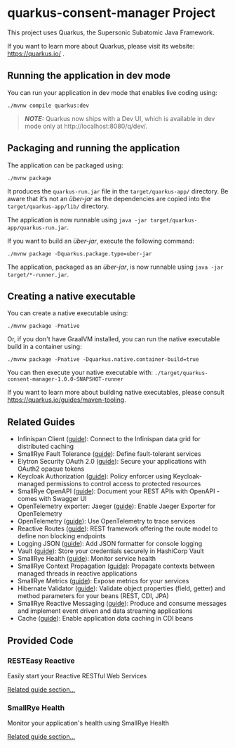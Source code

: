 # quarkus-consent-manager Project

This project uses Quarkus, the Supersonic Subatomic Java Framework.

If you want to learn more about Quarkus, please visit its website: https://quarkus.io/ .

## Running the application in dev mode

You can run your application in dev mode that enables live coding using:
```shell script
./mvnw compile quarkus:dev
```

> **_NOTE:_**  Quarkus now ships with a Dev UI, which is available in dev mode only at http://localhost:8080/q/dev/.

## Packaging and running the application

The application can be packaged using:
```shell script
./mvnw package
```
It produces the `quarkus-run.jar` file in the `target/quarkus-app/` directory.
Be aware that it’s not an _über-jar_ as the dependencies are copied into the `target/quarkus-app/lib/` directory.

The application is now runnable using `java -jar target/quarkus-app/quarkus-run.jar`.

If you want to build an _über-jar_, execute the following command:
```shell script
./mvnw package -Dquarkus.package.type=uber-jar
```

The application, packaged as an _über-jar_, is now runnable using `java -jar target/*-runner.jar`.

## Creating a native executable

You can create a native executable using: 
```shell script
./mvnw package -Pnative
```

Or, if you don't have GraalVM installed, you can run the native executable build in a container using: 
```shell script
./mvnw package -Pnative -Dquarkus.native.container-build=true
```

You can then execute your native executable with: `./target/quarkus-consent-manager-1.0.0-SNAPSHOT-runner`

If you want to learn more about building native executables, please consult https://quarkus.io/guides/maven-tooling.

## Related Guides

- Infinispan Client ([guide](https://quarkus.io/guides/infinispan-client)): Connect to the Infinispan data grid for distributed caching
- SmallRye Fault Tolerance ([guide](https://quarkus.io/guides/microprofile-fault-tolerance)): Define fault-tolerant services
- Elytron Security OAuth 2.0 ([guide](https://quarkus.io/guides/security-oauth2)): Secure your applications with OAuth2 opaque tokens
- Keycloak Authorization ([guide](https://quarkus.io/guides/security-keycloak-authorization)): Policy enforcer using Keycloak-managed permissions to control access to protected resources
- SmallRye OpenAPI ([guide](https://quarkus.io/guides/openapi-swaggerui)): Document your REST APIs with OpenAPI - comes with Swagger UI
- OpenTelemetry exporter: Jaeger ([guide](https://quarkus.io/guides/opentelemetry)): Enable Jaeger Exporter for OpenTelemetry
- OpenTelemetry ([guide](https://quarkus.io/guides/opentelemetry)): Use OpenTelemetry to trace services
- Reactive Routes ([guide](https://quarkus.io/guides/reactive-routes)): REST framework offering the route model to define non blocking endpoints
- Logging JSON ([guide](https://quarkus.io/guides/logging#json-logging)): Add JSON formatter for console logging
- Vault ([guide](https://quarkiverse.github.io/quarkiverse-docs/quarkus-vault/dev/index.html)): Store your credentials securely in HashiCorp Vault
- SmallRye Health ([guide](https://quarkus.io/guides/microprofile-health)): Monitor service health
- SmallRye Context Propagation ([guide](https://quarkus.io/guides/context-propagation)): Propagate contexts between managed threads in reactive applications
- SmallRye Metrics ([guide](https://quarkus.io/guides/microprofile-metrics)): Expose metrics for your services
- Hibernate Validator ([guide](https://quarkus.io/guides/validation)): Validate object properties (field, getter) and method parameters for your beans (REST, CDI, JPA)
- SmallRye Reactive Messaging ([guide](https://quarkus.io/guides/reactive-messaging)): Produce and consume messages and implement event driven and data streaming applications
- Cache ([guide](https://quarkus.io/guides/cache)): Enable application data caching in CDI beans

## Provided Code

### RESTEasy Reactive

Easily start your Reactive RESTful Web Services

[Related guide section...](https://quarkus.io/guides/getting-started-reactive#reactive-jax-rs-resources)

### SmallRye Health

Monitor your application's health using SmallRye Health

[Related guide section...](https://quarkus.io/guides/smallrye-health)
